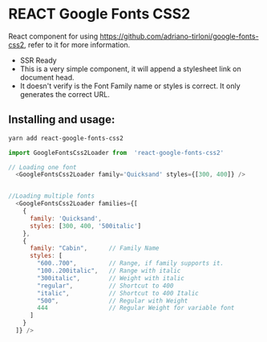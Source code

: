# REACT Google Fonts CSS2

React component for using https://github.com/adriano-tirloni/google-fonts-css2, refer to it for more information.

- SSR Ready
- This is a very simple component, it will append a stylesheet link on document head.
- It doesn't verify is the Font Family name or styles is correct. It only generates the correct URL.
    
## Installing and usage:

```bash 
yarn add react-google-fonts-css2
```

```javascript
import GoogleFontsCss2Loader from  'react-google-fonts-css2'

// Loading one font
  <GoogleFontsCss2Loader family='Quicksand' styles={[300, 400]} /> 


//Loading multiple fonts
  <GoogleFontsCss2Loader families={[
    {
      family: 'Quicksand',
      styles: [300, 400, '500italic']
    },
    {
      family: "Cabin",      // Family Name
      styles: [
        "600..700",         // Range, if family supports it.
        "100..200italic",   // Range with italic
        "300italic",        // Weight with italic
        "regular",          // Shortcut to 400
        "italic",           // Shortcut to 400 Italic
        "500",              // Regular with Weight
        444                 // Regular Weight for variable font
      ]
    }
  ]} /> 


```
